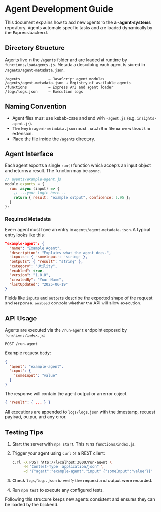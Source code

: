 # Agent Development Guide

This document explains how to add new agents to the **ai-agent-systems** repository. Agents automate specific tasks and are loaded dynamically by the Express backend.

## Directory Structure

Agents live in the `/agents` folder and are loaded at runtime by `functions/loadAgents.js`. Metadata describing each agent is stored in `/agents/agent-metadata.json`.

```
/agents             → JavaScript agent modules
/agents/agent-metadata.json → Registry of available agents
/functions          → Express API and agent loader
/logs/logs.json     → Execution logs
```

## Naming Convention

* Agent files must use kebab-case and end with `-agent.js` (e.g. `insights-agent.js`).
* The key in `agent-metadata.json` must match the file name without the extension.
* Place the file inside the `/agents` directory.

## Agent Interface

Each agent exports a single `run()` function which accepts an input object and returns a result. The function may be `async`.

```js
// agents/example-agent.js
module.exports = {
  run: async (input) => {
    // ...your logic here...
    return { result: "example output", confidence: 0.95 };
  }
};
```

### Required Metadata

Every agent must have an entry in `agents/agent-metadata.json`. A typical entry looks like this:

```json
"example-agent": {
  "name": "Example Agent",
  "description": "Explains what the agent does.",
  "inputs": { "someInput": "string" },
  "outputs": { "result": "string" },
  "category": "Utility",
  "enabled": true,
  "version": "1.0.0",
  "createdBy": "Your Name",
  "lastUpdated": "2025-06-19"
}
```

Fields like `inputs` and `outputs` describe the expected shape of the request and response. `enabled` controls whether the API will allow execution.

## API Usage

Agents are executed via the `/run-agent` endpoint exposed by `functions/index.js`:

```http
POST /run-agent
```

Example request body:

```json
{
  "agent": "example-agent",
  "input": {
    "someInput": "value"
  }
}
```

The response will contain the agent output or an error object.

```json
{ "result": { ... } }
```

All executions are appended to `logs/logs.json` with the timestamp, request payload, output, and any error.

## Testing Tips

1. Start the server with `npm start`. This runs `functions/index.js`.
2. Trigger your agent using `curl` or a REST client:

   ```bash
   curl -X POST http://localhost:3000/run-agent \
        -H "Content-Type: application/json" \
        -d '{"agent":"example-agent","input":{"someInput":"value"}}'
   ```
3. Check `logs/logs.json` to verify the request and output were recorded.
4. Run `npm test` to execute any configured tests.

Following this structure keeps new agents consistent and ensures they can be loaded by the backend.
